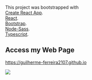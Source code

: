 This project was bootstrapped with <br />
[Create React App](https://github.com/facebook/create-react-app).<br />
[React](https://github.com/facebook/react).<br />
[Bootstrap](https://github.com/twbs).<br />
[Node-Sass](https://github.com/sass/node-sass).<br />
[Typescript](https://github.com/microsoft/TypeScript).<br />

## Access my Web Page
https://guilherme-ferreira2107.github.io

<img src="https://github.com/Guilherme-Ferreira2107/Personal_Web/blob/master/src/images/Guilherme%20Santos%20_%20Fullstack%20Developer.gif?raw=true" />
